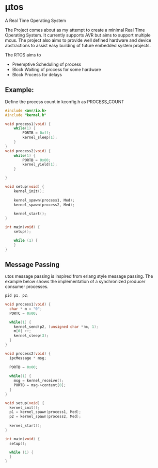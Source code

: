 # µtos
A Real Time Operating System

The Project comes about as my attempt to create a minimal Real Time Operating System. It currently supports AVR but aims to support multiple mcus.
The project also aims to provide well defined hardware and device abstractions to assist easy building of future embedded system projects.

The RTOS aims to 
* Preemptive Scheduling of process
* Block Waiting of process for some hardware
* Block Process for delays

## Example:
Define the process count in kconfig.h as PROCESS_COUNT

```c
#include <avr/io.h>
#include "kernel.h"

void process1(void) {
    while(1) {
        PORTB = 0xff;
        kernel_sleep(1);
    }
}
void process2(void) {
    while(1) {
        PORTB = 0x00;
        kernel_yield(1);
    }

}

void setup(void) {
    kernel_init();
    
    kernel_spawn(process1, Med);
    kernel_spawn(process2, Med);
    
    kernel_start();
}

int main(void) {
	setup();

	while (1) {
	}
}
```

## Message Passing
utos message passing is inspired from erlang style message passing.
The example below shows the implementation of a synchronized producer consumer
processes.

```c
pid p1, p2;

void process1(void) {
  char * m = "0";
  PORTC = 0x00;

  while(1) {
    kernel_send(p2, (unsigned char *)m, 1);
    m[0] ++;
    kernel_sleep(3);
  }
}

void process2(void) {
  ipcMessage * msg;
  
  PORTB = 0x00;
	                
  while(1) {
    msg = kernel_receive();
    PORTB = msg->content[0];
  }
}

void setup(void) {
  kernel_init();
  p1 = kernel_spawn(process1, Med);
  p2 = kernel_spawn(process2, Med);
	                    
  kernel_start();
}

int main(void) {
  setup();

  while (1) {
  }
}

```
